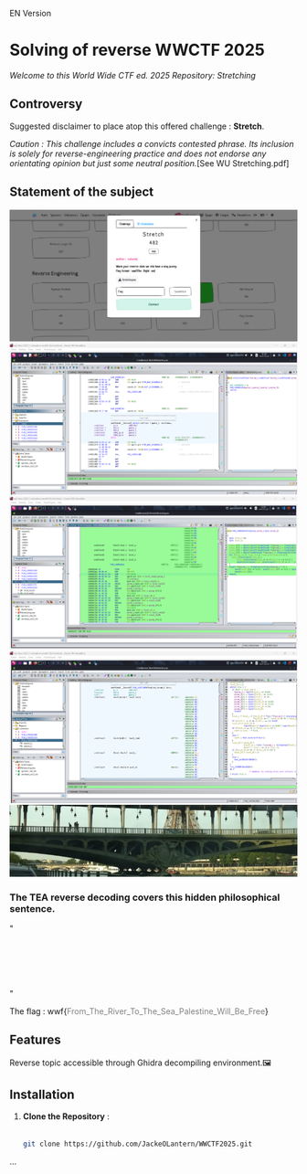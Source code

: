 EN Version 
# Solving of reverse WWCTF 2025
*Welcome to this World Wide CTF ed. 2025 Repository: Stretching*

## Controversy
Suggested disclaimer to place atop this offered challenge : **Stretch**.

*Caution : This challenge includes a convicts contested phrase. Its inclusion is solely for reverse-engineering practice and does not endorse any orientating opinion but just some neutral position.*[See WU Stretching.pdf]


## Statement of the subject
![image](assets/images/solving.png)
![image](assets/images/entry.png)
![image](assets/images/execution.png)
![image](assets/images/tea.png)
![image](assets/images/stretching.jpg)
### The TEA reverse decoding covers this hidden philosophical sentence. 

"<h2><span style="color:transparent">From_The_River_To_The_Sea_Palestine_Will_Be_Free</h2></span>"

The flag :
wwf{<font color="gray">From_The_River_To_The_Sea_Palestine_Will_Be_Free</font>}


## Features
Reverse topic accessible through Ghidra decompiling environment.🖼️ 

## Installation

1. **Clone the Repository** :
   ```bash

   git clone https://github.com/JackeOLantern/WWCTF2025.git

...
